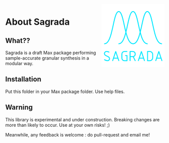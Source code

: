 <img align="right" src="sagrada-icon.png">

# About Sagrada

## What??

Sagrada is a draft Max package performing sample-accurate granular synthesis in a modular way.

## Installation

Put this folder in your Max package folder.
Use help files.

## Warning

This library is experimental and under construction. 
Breaking changes are more than likely to occur.
Use at your own risks! ;)

Meanwhile, any feedback is welcome : do pull-request and email me!
